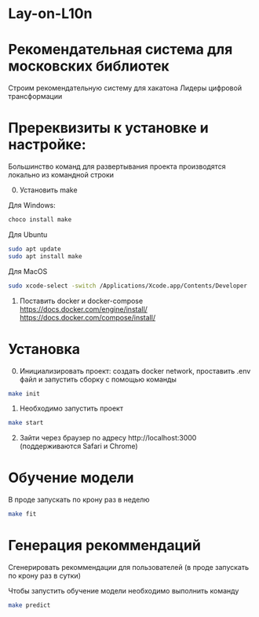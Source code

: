 # Lay-on-L10n
# Рекомендательная система для московских библиотек

Строим рекомендательную систему для хакатона Лидеры цифровой трансформации
# Пререквизиты к установке и настройке:
Большинство команд для развертывания проекта производятся локально из командной строки

0. Установить make

Для Windows:
```bash
choco install make
```
Для Ubuntu
```bash
sudo apt update
sudo apt install make
```
Для MacOS
```bash
sudo xcode-select -switch /Applications/Xcode.app/Contents/Developer
```
1. Поставить docker и docker-compose
    https://docs.docker.com/engine/install/
    https://docs.docker.com/compose/install/

# Установка
0. Инициализировать проект: создать docker network, проставить .env файл и запустить сборку с помощью команды
```bash
make init
```
1. Необходимо запустить проект
```bash
make start
```
2. Зайти через браузер по адресу http://localhost:3000 (поддерживаются Safari и Chrome)

# Обучение модели
В проде запускать по крону раз в неделю

```bash
make fit
```

# Генерация рекоммендаций
Сгенерировать рекоммендации для пользователей (в проде запускать по крону раз в сутки)

Чтобы запустить обучение модели необходимо выполнить команду
```bash
make predict
```